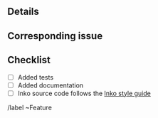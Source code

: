 <!--
This template contains various comments (like this). These should be replaced
with the content they ask for (e.g. a summary). Once done, make sure all are
removed, including this one.
-->

## Details

<!-- Provide a detailed description of this merge request here. -->

## Corresponding issue

<!-- Add a link to the issue describing the implemented feature. -->

## Checklist

* [ ] Added tests
* [ ] Added documentation
* [ ] Inko source code follows the [Inko style guide](https://inko-lang.org/manual/style-guide/)

/label ~Feature
